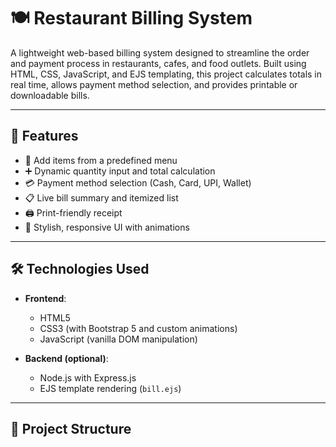 # 🍽️ Restaurant Billing System

A lightweight web-based billing system designed to streamline the order and payment process in restaurants, cafes, and food outlets. Built using HTML, CSS, JavaScript, and EJS templating, this project calculates totals in real time, allows payment method selection, and provides printable or downloadable bills.

---

## 📌 Features

- 🧾 Add items from a predefined menu
- ➕ Dynamic quantity input and total calculation
- 💳 Payment method selection (Cash, Card, UPI, Wallet)
- 📋 Live bill summary and itemized list
- 🖨️ Print-friendly receipt
- 🎨 Stylish, responsive UI with animations

---

## 🛠️ Technologies Used

- **Frontend**:  
  - HTML5  
  - CSS3 (with Bootstrap 5 and custom animations)  
  - JavaScript (vanilla DOM manipulation)

- **Backend (optional)**:  
  - Node.js with Express.js  
  - EJS template rendering (`bill.ejs`)

---

## 📁 Project Structure

